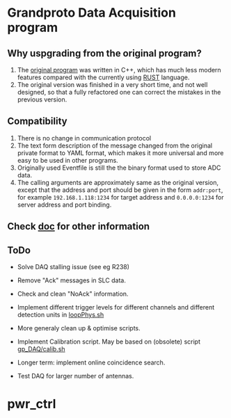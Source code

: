 # Grandproto Data Acquisition program

## Why uspgrading from the original program?
1. The [original program](https://github.com/TREND50/GRANDproto_DAQ)
was written in C++, which has much less modern
features compared with the currently using
[RUST](http://www.rust-lang.org) language.
2. The original version was finished in a very short time, and not well
 designed, so that a fully refactored one can correct the mistakes in the previous version.

## Compatibility
1. There is no change in communication protocol
2. The text form description of the message changed from the original
private format to YAML format, which makes it more universal and more
easy to be used in other programs.
3. Originally used Eventfile is still the the binary format used to
store ADC data.
4. The calling arguments are approximately same as the original version,
 except that the address and port should be given in the form
  ```addr:port```, for example ```192.168.1.118:1234``` for target
  address and ```0.0.0.0:1234``` for server address and port binding.

## Check [doc](doc) for other information

## ToDo
- Solve DAQ stalling issue (see eg R238)
- Remove "Ack" messages in SLC data.
- Check and clean "NoAck" information.
- Implement different trigger levels for different channels and different detection units in [loopPhys.sh](https://github.com/TREND50/gp_daq/blob/master/scripts/loopPhys.sh)
- More generaly clean up & optimise scripts.
- Implement Calibration script. May be based on (obsolete) script [gp_DAQ/calib.sh](https://github.com/TREND50/GRANDproto_DAQ/blob/master/calib.sh)

- Longer term: implement online coincidence search.
- Test DAQ for larger number of antennas.
# pwr_ctrl

